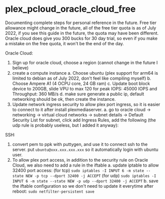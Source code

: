 # plex_pcloud_oracle_cloud_free

Documenting complete steps for personal reference in the future. Free tier allowance might change in the future, all of the free tier quota is as of July 2022, if you see this guide in the future, the quota may have been different. Oracle cloud does give you 300 bucks for 30 day trial, so even if you make a mistake on the free quota, it won't be the end of the day.

Oracle Cloud:

1. Sign up for oracle cloud, choose a region (cannot change in the future I believe)
2. create a compute instance
  a. Choose ubuntu (plex support for arm64 is limited to debian as of July 2022, don't feel like compiling myself)
  b. Choose Ampere A1 (4 OCPU core, 24 GB ram)
  c. Update boot block device to 200GB, slide VPU to max 120 for peak IOPS: 45000 IOPS and Throughput: 360 MB/s
  d. make sure generate a public ip, default networking should be ok, then create the instance.
4. Update network ingress security to allow plex port ingress, so it is easier to connect to it after install plexmediaserver.
  a. go to oracle cloud -> networking -> virtual cloud networks -> subnet details -> Default Security List for subnet, click add Ingress Rules, add the following (the udp rule is probably useless, but I added it anyway):
  
SSH:

1. convert pem to ppk with puttygen, and use it to connect ssh to the server. put `ubuntu@xxx.xxx.xxx.xxx` so it automatically login with ubuntu user.
2. To allow plex port access, in addition to the security rule on Oracle Cloud, we also need to add a rule in the iftable
  a. update iptable to allow 32400 port access: (for tcp) `sudo iptables -I INPUT 6 -m state --state NEW -p tcp --dport 32400 -j ACCEPT` (for udp) `sudo iptables -I INPUT 6 -m state --state NEW -p udp --dport 32400 -j ACCEPT`
  b. save the iftable configuration so we don't need to update it everytime after reboot: `sudo netfilter-persistent save`



